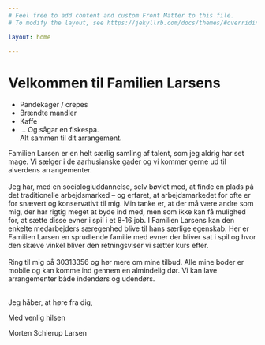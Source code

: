 ```yaml
---
# Feel free to add content and custom Front Matter to this file.
# To modify the layout, see https://jekyllrb.com/docs/themes/#overriding-theme-defaults

layout: home

---
```


# Velkommen til Familien Larsens <br/>
* Pandekager / crepes 
* Brændte mandler
* Kaffe
* 	… Og sågar en fiskespa. <br/>
Alt sammen til dit arrangement.

Familien Larsen er en helt særlig samling af talent, som jeg aldrig har set mage. Vi sælger i de aarhusianske gader og vi kommer gerne ud til alverdens arrangementer. <br/> <br/>
Jeg har, med en sociologiuddannelse, selv bøvlet med, at finde en plads på det traditionelle arbejdsmarked – og erfaret, at arbejdsmarkedet for ofte er for snævert og konservativt til mig. Min tanke er, at der må være andre som mig, der har rigtig meget at byde ind med, men som ikke kan få mulighed for, at sætte disse evner i spil i et 8-16 job. I Familien Larsens kan den enkelte medarbejders særegenhed blive til hans særlige egenskab. Her er Familien Larsen en sprudlende familie med evner der bliver sat i spil og hvor den skæve vinkel bliver den retningsviser vi sætter kurs efter. <br/> <br/>
Ring til mig på 30313356 og hør mere om mine tilbud. Alle mine boder er mobile og kan komme ind gennem en almindelig dør. Vi kan lave arrangementer både indendørs og udendørs. <br/> <br/> 

Jeg håber, at høre fra dig, <br/>

Med venlig hilsen <br/>

Morten Schierup Larsen


